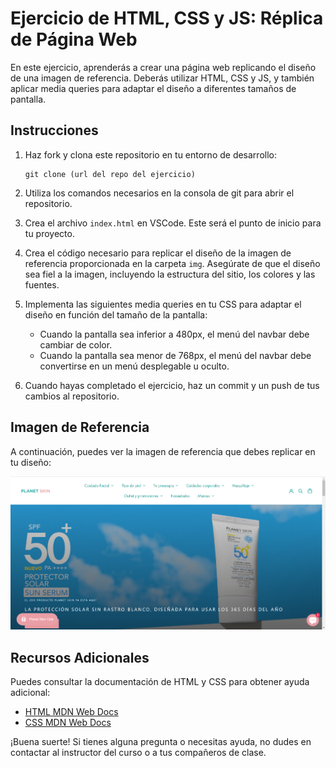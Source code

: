 # Ejercicio de HTML, CSS y JS: Réplica de Página Web

En este ejercicio, aprenderás a crear una página web replicando el diseño de una imagen de referencia. Deberás utilizar HTML, CSS y JS, y también aplicar media queries para adaptar el diseño a diferentes tamaños de pantalla.

## Instrucciones

1. Haz fork y clona este repositorio en tu entorno de desarrollo:

   ```
   git clone (url del repo del ejercicio)
   ```

2. Utiliza los comandos necesarios en la consola de git para abrir el repositorio.

3. Crea el archivo `index.html` en VSCode. Este será el punto de inicio para tu proyecto.

4. Crea el código necesario para replicar el diseño de la imagen de referencia proporcionada en la carpeta `img`. Asegúrate de que el diseño sea fiel a la imagen, incluyendo la estructura del sitio, los colores y las fuentes.

5. Implementa las siguientes media queries en tu CSS para adaptar el diseño en función del tamaño de la pantalla:

   - Cuando la pantalla sea inferior a 480px, el menú del navbar debe cambiar de color.
   - Cuando la pantalla sea menor de 768px, el menú del navbar debe convertirse en un menú desplegable u oculto.

6. Cuando hayas completado el ejercicio, haz un commit y un push de tus cambios al repositorio.

## Imagen de Referencia

A continuación, puedes ver la imagen de referencia que debes replicar en tu diseño:

![Imagen de Referencia](img/planet-skin.png)

## Recursos Adicionales

Puedes consultar la documentación de HTML y CSS para obtener ayuda adicional:

- [HTML MDN Web Docs](https://developer.mozilla.org/en-US/docs/Web/HTML)
- [CSS MDN Web Docs](https://developer.mozilla.org/en-US/docs/Web/CSS)

¡Buena suerte! Si tienes alguna pregunta o necesitas ayuda, no dudes en contactar al instructor del curso o a tus compañeros de clase.
